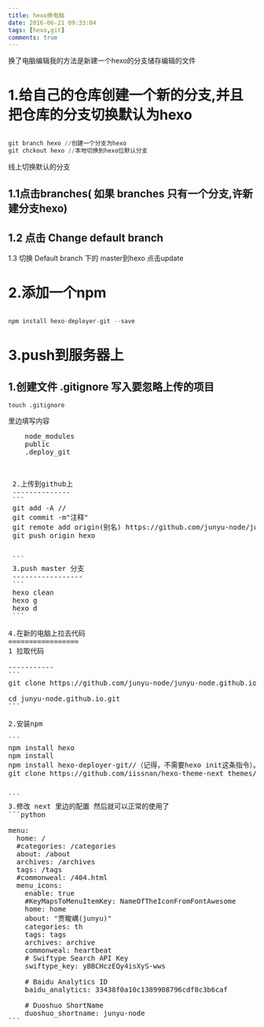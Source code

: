 ```yaml
---
title: hexo换电脑
date: 2016-06-21 09:33:04
tags: [hexo,git]
comments: true
---
```

换了电脑编辑我的方法是新建一个hexo的分支储存编辑的文件
<!--more-->
1.给自己的仓库创建一个新的分支,并且把仓库的分支切换默认为hexo
===================
```python

git branch hexo //创建一个分支为hexo
git chckout hexo //本地切换到hexo位默认分支
```
 线上切换默认的分支

1.1点击branches( 如果 branches 只有一个分支,许新建分支hexo)
-----
1.2 点击 Change default branch
-----
1.3 切换 Default branch 下的 master到hexo 点击update

2.添加一个npm
======
```python

npm install hexo-deployer-git --save

```

3.push到服务器上
=============

 1.创建文件 .gitignore 写入要忽略上传的项目
 --------------------
 ```
 touch .gitignore
 ```
 里边填写内容

 <pre>
    node_modules
    public
    .deploy_git
 <pre>

 2.上传到github上
 --------------
 ```
 git add -A //
 git commit -m"注释"
 git remote add origin(别名) https://github.com/junyu-node/junyu-node.github.io.git(Github网址)
 git push origin hexo


 ```
 3.push master 分支
 -----------------
 ```
 hexo clean
 hexo g
 hexo d
 ```

4.在新的电脑上拉去代码
=================
1 拉取代码

-----------
```
git clone https://github.com/junyu-node/junyu-node.github.io.git

cd junyu-node.github.io.git
```

2.安装npm

```
npm install hexo
npm install
npm install hexo-deployer-git//（记得，不需要hexo init这条指令）。
git clone https://github.com/iissnan/hexo-theme-next themes/next


```
3.修改 next 里边的配置 然后就可以正常的使用了
```python

menu:
  home: /
  #categories: /categories
  about: /about
  archives: /archives
  tags: /tags
  #commonweal: /404.html
  menu_icons:
    enable: true
    #KeyMapsToMenuItemKey: NameOfTheIconFromFontAwesome
    home: home
    about: "贾畯嵎(junyu)"
    categories: th
    tags: tags
    archives: archive
    commonweal: heartbeat
    # Swiftype Search API Key
    swiftype_key: yBBCHczEQy4isXyS-wws

    # Baidu Analytics ID
    baidu_analytics: 33438f0a10c1389908796cdf8c3b6caf

    # Duoshuo ShortName
    duoshuo_shortname: junyu-node
```




